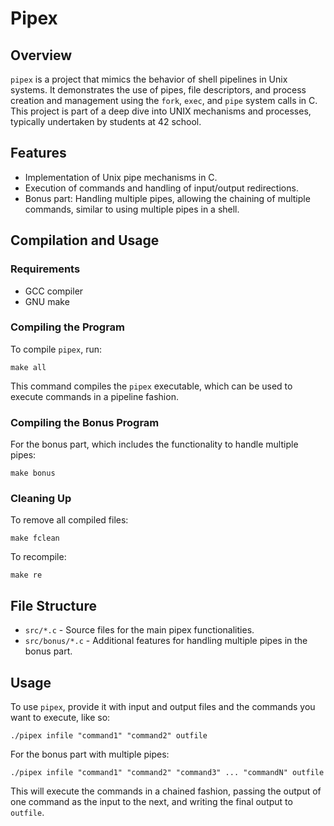 
# Pipex

## Overview
`pipex` is a project that mimics the behavior of shell pipelines in Unix systems. It demonstrates the use of pipes, file descriptors, and process creation and management using the `fork`, `exec`, and `pipe` system calls in C. This project is part of a deep dive into UNIX mechanisms and processes, typically undertaken by students at 42 school.

## Features
- Implementation of Unix pipe mechanisms in C.
- Execution of commands and handling of input/output redirections.
- Bonus part: Handling multiple pipes, allowing the chaining of multiple commands, similar to using multiple pipes in a shell.

## Compilation and Usage
### Requirements
- GCC compiler
- GNU make

### Compiling the Program
To compile `pipex`, run:

```
make all
```

This command compiles the `pipex` executable, which can be used to execute commands in a pipeline fashion.

### Compiling the Bonus Program
For the bonus part, which includes the functionality to handle multiple pipes:

```
make bonus
```

### Cleaning Up
To remove all compiled files:

```
make fclean
```

To recompile:

```
make re
```

## File Structure
- `src/*.c` - Source files for the main pipex functionalities.
- `src/bonus/*.c` - Additional features for handling multiple pipes in the bonus part.

## Usage
To use `pipex`, provide it with input and output files and the commands you want to execute, like so:

```
./pipex infile "command1" "command2" outfile
```

For the bonus part with multiple pipes:

```
./pipex infile "command1" "command2" "command3" ... "commandN" outfile
```

This will execute the commands in a chained fashion, passing the output of one command as the input to the next, and writing the final output to `outfile`.
